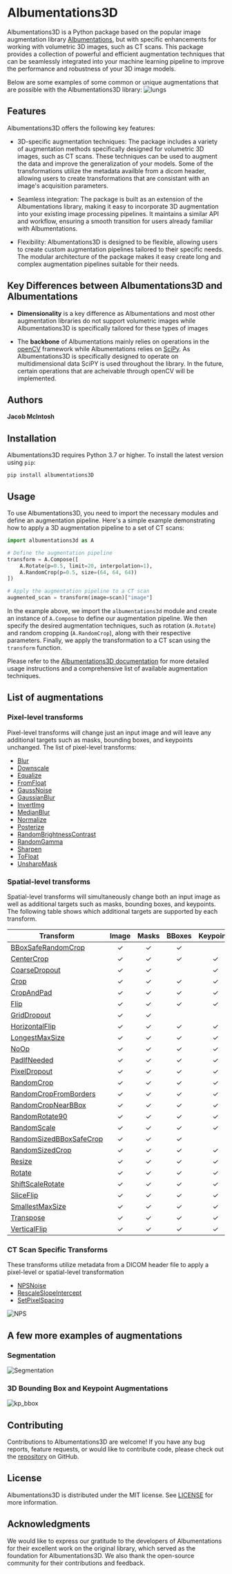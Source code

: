 # Albumentations3D
<!-- [![PyPI version](https://badge.fury.io/py/albumentations.svg)](https://badge.fury.io/py/albumentations)
![CI](https://github.com/albumentations-team/albumentations/workflows/CI/badge.svg) -->

Albumentations3D is a Python package based on the popular image augmentation library [Albumentations](https://github.com/albumentations-team/albumentations), but with specific enhancements for working with volumetric 3D images, such as CT scans. This package provides a collection of powerful and efficient augmentation techniques that can be seamlessly integrated into your machine learning pipeline to improve the performance and robustness of your 3D image models.


Below are some examples of some common or unique augmentations that are possible with the Albumentations3D library:
![lungs](./tools/README_example.gif)


## Features

Albumentations3D offers the following key features:

- 3D-specific augmentation techniques: The package includes a variety of augmentation methods specifically designed for volumetric 3D images, such as CT scans. These techniques can be used to augment the data and improve the generalization of your models. Some of the transformations utilize the metadata availble from a dicom header, allowing users to create transformations that are consistant with an image's acquisition parameters.

- Seamless integration: The package is built as an extension of the Albumentations library, making it easy to incorporate 3D augmentation into your existing image processing pipelines. It maintains a similar API and workflow, ensuring a smooth transition for users already familiar with Albumentations.

- Flexibility: Albumentations3D is designed to be flexible, allowing users to create custom augmentation pipelines tailored to their specific needs. The modular architecture of the package makes it easy create long and complex augmentation pipelines suitable for their needs.


## Key Differences between Albumentations3D and Albumentations

- **Dimensionality** is a key difference as Albumentations and most other augmentation libraries do not support volumetric images while Albumentations3D is specifically tailored for these types of images

- The **backbone** of Albumentations mainly relies on operations in the [openCV](https://opencv.org/) framework while Albumentations relies on [SciPy](https://scipy.org/). As Albumentations3D is specifically designed to operate on multidimensional data SciPY is used throughout the library.
In the future, certain operations that are acheivable through openCV will be implemented.



<!-- ## Table of contents
- [Authors](#authors)
- [Installation](#installation)
- [Documentation](#documentation)
- [A simple example](#a-simple-example)
- [Getting started](#getting-started)
  - [I am new to image augmentation](#i-am-new-to-image-augmentation)
  - [I want to use Albumentations for the specific task such as classification or segmentation](#i-want-to-use-albumentations-for-the-specific-task-such-as-classification-or-segmentation)
  - [I want to know how to use Albumentations with deep learning frameworks](#i-want-to-know-how-to-use-albumentations-with-deep-learning-frameworks)
  - [I want to explore augmentations and see Albumentations in action](#i-want-to-explore-augmentations-and-see-albumentations-in-action)
- [Who is using Albumentations](#who-is-using-albumentations)
- [List of augmentations](#list-of-augmentations)
  - [Pixel-level transforms](#pixel-level-transforms)
  - [Spatial-level transforms](#spatial-level-transforms)
- [A few more examples of augmentations](#a-few-more-examples-of-augmentations)
- [Benchmarking results](#benchmarking-results)
- [Contributing](#contributing)
- [Comments](#comments)
- [Citing](#citing) -->

## Authors

**Jacob McIntosh**
<!-- [**Alexander Buslaev** — Computer Vision Engineer at Mapbox](https://www.linkedin.com/in/al-buslaev/) | [Kaggle Master](https://www.kaggle.com/albuslaev)

[**Alex Parinov**](https://www.linkedin.com/in/alex-parinov/) | [Kaggle Master](https://www.kaggle.com/creafz)

[**Vladimir I. Iglovikov** — Staff Engineer at Lyft Level5](https://www.linkedin.com/in/iglovikov/) | [Kaggle Grandmaster](https://www.kaggle.com/iglovikov)

[**Evegene Khvedchenya** — Computer Vision Research Engineer at Piñata Farms](https://www.linkedin.com/in/cvtalks/) | [Kaggle Grandmaster](https://www.kaggle.com/bloodaxe)

[**Mikhail Druzhinin**](https://www.linkedin.com/in/mikhail-druzhinin-548229100/) | [Kaggle Expert](https://www.kaggle.com/dipetm) -->


## Installation
Albumentations3D requires Python 3.7 or higher. To install the latest version using `pip`:

```
pip install albumentations3D
```

## Usage

To use Albumentations3D, you need to import the necessary modules and define an augmentation pipeline. Here's a simple example demonstrating how to apply a 3D augmentation pipeline to a set of CT scans:

```python
import albumentations3d as A

# Define the augmentation pipeline
transform = A.Compose([
    A.Rotate(p=0.5, limit=20, interpolation=1),
    A.RandomCrop(p=0.5, size=(64, 64, 64))
])

# Apply the augmentation pipeline to a CT scan
augmented_scan = transform(image=scan)["image"]
```

In the example above, we import the `albumentations3d` module and create an instance of `A.Compose` to define our augmentation pipeline. We then specify the desired augmentation techniques, such as rotation (`A.Rotate`) and random cropping (`A.RandomCrop`), along with their respective parameters. Finally, we apply the transformation to a CT scan using the `transform` function.

Please refer to the [Albumentations3D documentation](https://albumentations3d.readthedocs.io/) for more detailed usage instructions and a comprehensive list of available augmentation techniques.

## List of augmentations

### Pixel-level transforms
Pixel-level transforms will change just an input image and will leave any additional targets such as masks, bounding boxes, and keypoints unchanged. The list of pixel-level transforms:

- [Blur](https://albumentations3d.readthedocs.io/en/latest/albumentations3d.augmentations.blur.html#albumentations3d.augmentations.blur.transforms.Blur)
- [Downscale](https://albumentations3d.readthedocs.io/en/latest/albumentations3d.augmentations.html#albumentations3d.augmentations.transforms.Downscale)
- [Equalize](https://albumentations3d.readthedocs.io/en/latest/albumentations3d.augmentations.html#albumentations3d.augmentations.transforms.Equalize)
- [FromFloat](https://albumentations3d.readthedocs.io/en/latest/albumentations3d.augmentations.html#albumentations3d.augmentations.transforms.FromFloat)
- [GaussNoise](https://albumentations3d.readthedocs.io/en/latest/albumentations3d.augmentations.html#albumentations3d.augmentations.transforms.GaussNoise)
- [GaussianBlur](https://albumentations3d.readthedocs.io/en/latest/albumentations3d.augmentations.blur.html#albumentations3d.augmentations.blur.transforms.GaussianBlur)
- [InvertImg](https://albumentations3d.readthedocs.io/en/latest/albumentations3d.augmentations.html#albumentations3d.augmentations.transforms.InvertImg)
- [MedianBlur](https://albumentations3d.readthedocs.io/en/latest/albumentations3d.augmentations.blur.html#albumentations3d.augmentations.blur.transforms.MedianBlur)
- [Normalize](https://albumentations3d.readthedocs.io/en/latest/albumentations3d.augmentations.html#albumentations3d.augmentations.transforms.Normalize)
- [Posterize](https://albumentations3d.readthedocs.io/en/latest/albumentations3d.augmentations.html#albumentations3d.augmentations.transforms.Posterize)
- [RandomBrightnessContrast](https://albumentations3d.readthedocs.io/en/latest/albumentations3d.augmentations.html#albumentations3d.augmentations.transforms.RandomBrightnessContrast)
- [RandomGamma](https://albumentations3d.readthedocs.io/en/latest/albumentations3d.augmentations.html#albumentations3d.augmentations.transforms.RandomGamma)
- [Sharpen](https://albumentations3d.readthedocs.io/en/latest/albumentations3d.augmentations.html#albumentations3d.augmentations.transforms.Sharpen)
- [ToFloat](https://albumentations3d.readthedocs.io/en/latest/albumentations3d.augmentations.html#albumentations3d.augmentations.transforms.ToFloat)
- [UnsharpMask](https://albumentations3d.readthedocs.io/en/latest/albumentations3d.augmentations.html#albumentations3d.augmentations.transforms.UnsharpMask)

### Spatial-level transforms
Spatial-level transforms will simultaneously change both an input image as well as additional targets such as masks, bounding boxes, and keypoints. The following table shows which additional targets are supported by each transform.

| Transform                                                                                                                                                                     | Image | Masks | BBoxes | Keypoints |
| ----------------------------------------------------------------------------------------------------------------------------------------------------------------------------- | :---: | :---: | :----: | :-------: |
| [BBoxSafeRandomCrop](https://albumentations3d.readthedocs.io/en/latest/augmentations.crops.html#albumentations3d.augmentations.crops.transforms.BBoxSafeRandomCrop)           | ✓     | ✓     | ✓      |           |
| [CenterCrop](https://albumentations3d.readthedocs.io/en/latest/augmentations.crops.html#albumentations3d.augmentations.crops.transforms.CenterCrop)                           | ✓     | ✓     | ✓      | ✓         |
| [CoarseDropout](https://albumentations3d.readthedocs.io/en/latest/augmentations.dropout.html#albumentations3d.augmentations.dropout.coarse_dropout.CoarseDropout)             | ✓     | ✓     |        | ✓         |
| [Crop](https://albumentations3d.readthedocs.io/en/latest/augmentations.crops.html#albumentations3d.augmentations.crops.transforms.Crop)                                       | ✓     | ✓     | ✓      | ✓         |
| [CropAndPad](https://albumentations3d.readthedocs.io/en/latest/augmentations.crops.html#albumentations3d.augmentations.crops.transforms.CropAndPad)                           | ✓     | ✓     | ✓      | ✓         |
| [Flip](https://albumentations3d.readthedocs.io/en/latest/augmentations.geometric.html#albumentations3d.augmentations.geometric.transforms.Flip)                               | ✓     | ✓     | ✓      | ✓         |
| [GridDropout](https://albumentations3d.readthedocs.io/en/latest/augmentations.dropout.html#albumentations3d.augmentations.dropout.grid_dropout.GridDropout)                   | ✓     | ✓     |        |           |
| [HorizontalFlip](https://albumentations3d.readthedocs.io/en/latest/augmentations.geometric.html#albumentations3d.augmentations.geometric.transforms.HorizontalFlip)           | ✓     | ✓     | ✓      | ✓         |
| [LongestMaxSize](https://albumentations3d.readthedocs.io/en/latest/augmentations.geometric.html#albumentations3d.augmentations.geometric.resize.LongestMaxSize)               | ✓     | ✓     | ✓      | ✓         |
| [NoOp](https://albumentations3d.readthedocs.io/en/latest/core.html#albumentations3d.core.transforms_interface.NoOp)                                                           | ✓     | ✓     | ✓      | ✓         |
| [PadIfNeeded](https://albumentations3d.readthedocs.io/en/latest/augmentations.geometric.html#albumentations3d.augmentations.geometric.transforms.PadIfNeeded)                 | ✓     | ✓     | ✓      | ✓         |
| [PixelDropout](https://albumentations3d.readthedocs.io/en/latest/augmentations.html#albumentations3d.augmentations.transforms.PixelDropout)                                   | ✓     | ✓     | ✓      | ✓         |
| [RandomCrop](https://albumentations3d.readthedocs.io/en/latest/augmentations.crops.html#albumentations3d.augmentations.crops.transforms.RandomCrop)                           | ✓     | ✓     | ✓      | ✓         |
| [RandomCropFromBorders](https://albumentations3d.readthedocs.io/en/latest/augmentations.crops.html#albumentations3d.augmentations.crops.transforms.RandomCropFromBorders)     | ✓     | ✓     | ✓      | ✓         |
| [RandomCropNearBBox](https://albumentations3d.readthedocs.io/en/latest/augmentations.crops.html#albumentations3d.augmentations.crops.transforms.RandomCropNearBBox)           | ✓     | ✓     | ✓      | ✓         |
| [RandomRotate90](https://albumentations3d.readthedocs.io/en/latest/augmentations.geometric.html#albumentations3d.augmentations.geometric.rotate.RandomRotate90)               | ✓     | ✓     | ✓      | ✓         |
| [RandomScale](https://albumentations3d.readthedocs.io/en/latest/augmentations.geometric.html#albumentations3d.augmentations.geometric.resize.RandomScale)                     | ✓     | ✓     | ✓      | ✓         |
| [RandomSizedBBoxSafeCrop](https://albumentations3d.readthedocs.io/en/latest/augmentations.crops.html#albumentations3d.augmentations.crops.transforms.RandomSizedBBoxSafeCrop) | ✓     | ✓     | ✓      |           |
| [RandomSizedCrop](https://albumentations3d.readthedocs.io/en/latest/augmentations.crops.html#albumentations3d.augmentations.crops.transforms.RandomSizedCrop)                 | ✓     | ✓     | ✓      | ✓         |
| [Resize](https://albumentations3d.readthedocs.io/en/latest/augmentations.geometric.html#albumentations3d.augmentations.geometric.resize.Resize)                               | ✓     | ✓     | ✓      | ✓         |
| [Rotate](https://albumentations3d.readthedocs.io/en/latest/augmentations.geometric.html#albumentations3d.augmentations.geometric.rotate.Rotate)                               | ✓     | ✓     | ✓      | ✓         |
| [ShiftScaleRotate](https://albumentations3d.readthedocs.io/en/latest/augmentations.geometric.html#albumentations3d.augmentations.geometric.transforms.ShiftScaleRotate)       | ✓     | ✓     | ✓      | ✓         |
| [SliceFlip](https://albumentations3d.readthedocs.io/en/latest/augmentations.geometric.html#albumentations3d.augmentations.geometric.transforms.SliceFlip)                     | ✓     | ✓     | ✓      | ✓         |
| [SmallestMaxSize](https://albumentations3d.readthedocs.io/en/latest/augmentations.geometric.html#albumentations3d.augmentations.geometric.resize.SmallestMaxSize)             | ✓     | ✓     | ✓      | ✓         |
| [Transpose](https://albumentations3d.readthedocs.io/en/latest/augmentations.geometric.html#albumentations3d.augmentations.geometric.transforms.Transpose)                     | ✓     | ✓     | ✓      | ✓         |
| [VerticalFlip](https://albumentations3d.readthedocs.io/en/latest/augmentations.geometric.html#albumentations3d.augmentations.geometric.transforms.VerticalFlip)               | ✓     | ✓     | ✓      | ✓         |

### CT Scan Specific Transforms

These transforms utilize metadata from a DICOM header file to apply a pixel-level or spatial-level transformation

- [NPSNoise](https://albumentations3d.readthedocs.io/en/latest/augmentations.dicom.html#albumentations3d.augmentations.dicom.transforms.NPSNoise)
- [RescaleSlopeIntercept](https://albumentations3d.readthedocs.io/en/latest/augmentations.dicom.html#albumentations3d.augmentations.dicom.transforms.RescaleSlopeIntercept)
- [SetPixelSpacing](https://albumentations3d.readthedocs.io/en/latest/augmentations.dicom.html#albumentations3d.augmentations.dicom.transforms.SetPixelSpacing)


![NPS](./tools/nps_example.gif)

## A few more examples of augmentations
### Segmentation

![Segmentation](./tools/segmentation_example.gif)

### 3D Bounding Box and Keypoint Augmentations
![kp_bbox](./tools/bbox_kp_example.gif)

<!-- ### Object detection and semantic segmentation on the Mapillary Vistas dataset
![vistas](https://habrastorage.org/webt/rz/-h/3j/rz-h3jalbxic8o_fhucxysts4tc.jpeg)

### Keypoints augmentation
<img src="https://habrastorage.org/webt/e-/6k/z-/e-6kz-fugp2heak3jzns3bc-r8o.jpeg" width=100%> -->


<!-- ## Benchmarking results
To run the benchmark yourself, follow the instructions in [benchmark/README.md](https://github.com/albumentations-team/albumentations/blob/master/benchmark/README.md)

Results for running the benchmark on the first 2000 images from the ImageNet validation set using an Intel(R) Xeon(R) Gold 6140 CPU.
All outputs are converted to a contiguous NumPy array with the np.uint8 data type.
The table shows how many images per second can be processed on a single core; higher is better.


|                      |albumentations<br><small>1.1.0</small>|imgaug<br><small>0.4.0</small>|torchvision (Pillow-SIMD backend)<br><small>0.10.1</small>|keras<br><small>2.6.0</small>|augmentor<br><small>0.2.8</small>|solt<br><small>0.1.9</small>|
|----------------------|:------------------------------------:|:----------------------------:|:--------------------------------------------------------:|:---------------------------:|:-------------------------------:|:--------------------------:|
|HorizontalFlip        |              **10220**               |             2702             |                           2517                           |             876             |              2528               |            6798            |
|VerticalFlip          |               **4438**               |             2141             |                           2151                           |            4381             |              2155               |            3659            |
|Rotate                |               **389**                |             283              |                           165                            |             28              |               60                |            367             |
|ShiftScaleRotate      |               **669**                |             425              |                           146                            |             29              |                -                |             -              |
|Brightness            |               **2765**               |             1124             |                           411                            |             229             |               408               |            2335            |
|Contrast              |               **2767**               |             1137             |                           349                            |              -              |               346               |            2341            |
|BrightnessContrast    |               **2746**               |             629              |                           190                            |              -              |               189               |            1196            |
|ShiftRGB              |               **2758**               |             1093             |                            -                             |             360             |                -                |             -              |
|ShiftHSV              |               **598**                |             259              |                            59                            |              -              |                -                |            144             |
|Gamma                 |               **2849**               |              -               |                           388                            |              -              |                -                |            933             |
|Grayscale             |               **5219**               |             393              |                           723                            |              -              |              1082               |            1309            |
|RandomCrop64          |              **163550**              |             2562             |                          50159                           |              -              |              42842              |           22260            |
|PadToSize512          |               **3609**               |              -               |                           602                            |              -              |                -                |            3097            |
|Resize512             |                 1049                 |             611              |                         **1066**                         |              -              |              1041               |            1017            |
|RandomSizedCrop_64_512|               **3224**               |             858              |                           1660                           |              -              |              1598               |            2675            |
|Posterize             |               **2789**               |              -               |                            -                             |              -              |                -                |             -              |
|Solarize              |               **2761**               |              -               |                            -                             |              -              |                -                |             -              |
|Equalize              |                 647                  |             385              |                            -                             |              -              |             **765**             |             -              |
|Multiply              |               **2659**               |             1129             |                            -                             |              -              |                -                |             -              |
|MultiplyElementwise   |                 111                  |           **200**            |                            -                             |              -              |                -                |             -              |
|ColorJitter           |               **351**                |              78              |                            57                            |              -              |                -                |             -              |

Python and library versions: Python 3.9.5 (default, Jun 23 2021, 15:01:51) [GCC 8.3.0], numpy 1.19.5, pillow-simd 7.0.0.post3, opencv-python 4.5.3.56, scikit-image 0.18.3, scipy 1.7.1. -->

## Contributing

Contributions to Albumentations3D are welcome! If you have any bug reports, feature requests, or would like to contribute code, please check out the [repository](https://github.com/jjmcintosh/albumentations3d) on GitHub.

## License

Albumentations3D is distributed under the MIT license. See [LICENSE](https://github.com/jjmcintosh/albumentations3d/blob/main/LICENSE) for more information.

## Acknowledgments

We would like to express our gratitude to the developers of Albumentations for their excellent work on the original library, which served as the foundation for Albumentations3D. We also thank the open-source community for their contributions and feedback.

<!-- If you find Albumentations3D useful in your research or projects, please consider citing it: -->


<!-- ## Citing

If you find this library useful for your research, please consider citing [Albumentations: Fast and Flexible Image Augmentations](https://www.mdpi.com/2078-2489/11/2/125):

```bibtex
@Article{info11020125,
    AUTHOR = {Buslaev, Alexander and Iglovikov, Vladimir I. and Khvedchenya, Eugene and Parinov, Alex and Druzhinin, Mikhail and Kalinin, Alexandr A.},
    TITLE = {Albumentations: Fast and Flexible Image Augmentations},
    JOURNAL = {Information},
    VOLUME = {11},
    YEAR = {2020},
    NUMBER = {2},
    ARTICLE-NUMBER = {125},
    URL = {https://www.mdpi.com/2078-2489/11/2/125},
    ISSN = {2078-2489},
    DOI = {10.3390/info11020125}
}
``` -->
